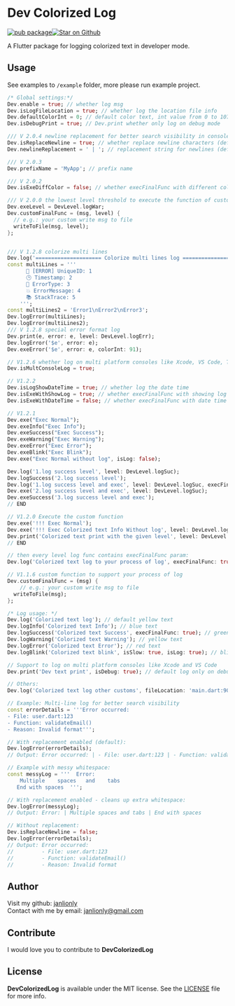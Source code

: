 # Dev Colorized Log

[![pub package](https://img.shields.io/pub/v/dev_colorized_log.svg)](https://github.com/janlionly/flutter_dev_colorized_log)<a href="https://github.com/janlionly/flutter_dev_colorized_log"><img src="https://img.shields.io/github/stars/janlionly/flutter_dev_colorized_log.svg?style=flat&logo=github&colorB=deeppink&label=stars" alt="Star on Github"></a>

A Flutter package for logging colorized text in developer mode.

## Usage

See examples to `/example` folder, more please run example project.

```dart
/* Global settings:*/
Dev.enable = true; // whether log msg
Dev.isLogFileLocation = true; // whether log the location file info
Dev.defaultColorInt = 0; // default color text, int value from 0 to 107
Dev.isDebugPrint = true; // Dev.print whether only log on debug mode

/// V 2.0.4 newline replacement for better search visibility in console
Dev.isReplaceNewline = true; // whether replace newline characters (default true)
Dev.newlineReplacement = ' | '; // replacement string for newlines (default ' | ')

/// V 2.0.3
Dev.prefixName = 'MyApp'; // prefix name

/// V 2.0.2
Dev.isExeDiffColor = false; // whether execFinalFunc with different color

/// V 2.0.0 the lowest level threshold to execute the function of customFinalFunc
Dev.exeLevel = DevLevel.logWar;
Dev.customFinalFunc = (msg, level) {
  // e.g.: your custom write msg to file
  writeToFile(msg, level);
};


/// V 1.2.8 colorize multi lines
Dev.log('===================== Colorize multi lines log =====================');
const multiLines = '''
      🔴 [ERROR] UniqueID: 1
      🕒 Timestamp: 2
      📛 ErrorType: 3
      💥 ErrorMessage: 4
      📚 StackTrace: 5
    ''';
const multiLines2 = 'Error1\nError2\nError3';
Dev.logError(multiLines);
Dev.logError(multiLines2);
/// V 1.2.8 special error format log
Dev.print(e, error: e, level: DevLevel.logErr);
Dev.logError('$e', error: e);
Dev.exeError('$e', error: e, colorInt: 91);

// V1.2.6 whether log on multi platform consoles like Xcode, VS Code, Terminal, etc.
Dev.isMultConsoleLog = true;

// V1.2.2
Dev.isLogShowDateTime = true; // whether log the date time
Dev.isExeWithShowLog = true; // whether execFinalFunc with showing log
Dev.isExeWithDateTime = false; // whether execFinalFunc with date time

// V1.2.1
Dev.exe("Exec Normal");
Dev.exeInfo("Exec Info");
Dev.exeSuccess("Exec Success");
Dev.exeWarning("Exec Warning");
Dev.exeError("Exec Error");
Dev.exeBlink("Exec Blink");
Dev.exe("Exec Normal without log", isLog: false);

Dev.log('1.log success level', level: DevLevel.logSuc);
Dev.logSuccess('2.log success level');
Dev.log('1.log success level and exec', level: DevLevel.logSuc, execFinalFunc: true);
Dev.exe('2.log success level and exec', level: DevLevel.logSuc);
Dev.exeSuccess('3.log success level and exec');
// END

// V1.2.0 Execute the custom function
Dev.exe('!!! Exec Normal');
Dev.exe('!!! Exec Colorized text Info Without log', level: DevLevel.logInf, isMultConsole: true, isLog: false, colorInt: 101);
Dev.print('Colorized text print with the given level', level: DevLevel.logWar);
// END

// then every level log func contains execFinalFunc param:
Dev.log('Colorized text log to your process of log', execFinalFunc: true);

// V1.1.6 custom function to support your process of log
Dev.customFinalFunc = (msg) {
	// e.g.: your custom write msg to file  
  writeToFile(msg);
};

/* Log usage: */
Dev.log('Colorized text log'); // default yellow text
Dev.logInfo('Colorized text Info'); // blue text
Dev.logSuccess('Colorized text Success', execFinalFunc: true); // green text
Dev.logWarning('Colorized text Warning'); // yellow text
Dev.logError('Colorized text Error'); // red text
Dev.logBlink('Colorized text blink', isSlow: true, isLog: true); // blink orange text

// Support to log on multi platform consoles like Xcode and VS Code
Dev.print('Dev text print', isDebug: true); // default log only on debug mode

// Others:
Dev.log('Colorized text log other customs', fileLocation: 'main.dart:90xx', colorInt: 96);

// Example: Multi-line log for better search visibility
const errorDetails = '''Error occurred:
- File: user.dart:123
- Function: validateEmail()
- Reason: Invalid format''';

// With replacement enabled (default):
Dev.logError(errorDetails); 
// Output: Error occurred: | - File: user.dart:123 | - Function: validateEmail() | - Reason: Invalid format

// Example with messy whitespace:
const messyLog = '''  Error:  
	Multiple    spaces   and	tabs
   End with spaces  ''';

// With replacement enabled - cleans up extra whitespace:
Dev.logError(messyLog);
// Output: Error: | Multiple spaces and tabs | End with spaces

// Without replacement:
Dev.isReplaceNewline = false;
Dev.logError(errorDetails);
// Output: Error occurred:
//         - File: user.dart:123
//         - Function: validateEmail()
//         - Reason: Invalid format
```

## Author

Visit my github: [janlionly](https://github.com/janlionly)<br>
Contact with me by email: janlionly@gmail.com

## Contribute
I would love you to contribute to **DevColorizedLog**

## License
**DevColorizedLog** is available under the MIT license. See the [LICENSE](https://github.com/janlionly/flutter_dev_colorized_log/blob/master/LICENSE) file for more info.
